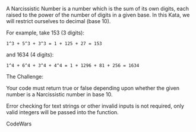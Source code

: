
A Narcissistic Number is a number which is the sum of its own digits, each raised to the power of the number of digits in a given base. In this Kata, we will restrict ourselves to decimal (base 10).


For example, take 153 (3 digits):


    1^3 + 5^3 + 3^3 = 1 + 125 + 27 = 153


and 1634 (4 digits):

    1^4 + 6^4 + 3^4 + 4^4 = 1 + 1296 + 81 + 256 = 1634


The Challenge:


Your code must return true or false depending upon whether the given number is a Narcissistic number in base 10.


Error checking for text strings or other invalid inputs is not required, only valid integers will be passed into the function.




CodeWars